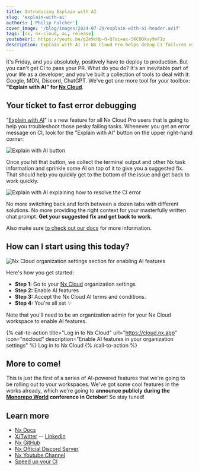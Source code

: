 ```yaml
---
title: Introducing Explain with AI
slug: 'explain-with-ai'
authors: ['Philip Fulcher']
cover_image: '/blog/images/2024-07-29/explain-with-ai-header.avif'
tags: [nx, nx-cloud, ai, release]
youtubeUrl: https://youtu.be/g2m9cHp-O-Q?si=ax-SKCO0Xvy9vFIz
description: Explain with AI in Nx Cloud Pro helps debug CI failures with AI explanations and suggested fixes.
---
```


It's Friday, and you absolutely, positively have to deploy to production. But you can't get CI to pass your PR. What do you do? It's an inevitable part of your life as a developer, and you've built a collection of tools to deal with it: Google, MDN, Discord, ChatGPT. We've got one more tool for your toolbox: **"Explain with AI" for [Nx Cloud](/nx-cloud)**.

## Your ticket to fast error debugging

"[Explain with AI](/ci/features/explain-with-ai)" is a new feature for all Nx Cloud Pro users that is going to help you troubleshoot those pesky failing tasks. Whenever you get an error message on CI, look for the "Explain with AI" button on the upper right-hand corner:

![Explain with AI button](/blog/images/2024-07-29/explain-with-ai-button.avif)

Once you hit that button, we collect the terminal output and other Nx task information and sprinkle some AI on top of it to give you a suggested fix. That should help you quickly get to the bottom of the issue and get back to work quickly.

![Explain with AI explaining how to resolve the CI error](/blog/images/2024-07-29/explain-with-ai-2.avif)

No more switching back and forth between a dozen tabs with different solutions. No more providing the right context for your masterfully written chat prompt. **Get your suggested fix and get back to work.**

Also make sure [to check out our docs](/ci/features/explain-with-ai) for more information.

## How can I start using this today?

![Nx Cloud organization settings section for enabling AI features](/blog/images/2024-07-29/ai-features.avif)

Here's how you get started:

- **Step 1:** Go to your [Nx Cloud](https://cloud.nx.app/) organization settings
- **Step 2:** Enable AI features
- **Step 3:** Accept the Nx Cloud AI terms and conditions.
- **Step 4:** You're all set ✨

Note that you'll need to be an organization admin for your Nx Cloud workspace to enable AI features.

{% call-to-action title="Log in to Nx Cloud" url="https://cloud.nx.app" icon="nxcloud" description="Enable AI features in your organization settings" %}
Log in to Nx Cloud
{% /call-to-action %}

## More to come!

This is just the first of a series of AI-powered features that we're going to be rolling out to your workspaces. We've got some cool features in the works already, which we're going to **announce publicly during the [Monorepo World](https://monorepo.world) conference in October**! So stay tuned!

## Learn more

- [Nx Docs](/getting-started/intro)
- [X/Twitter](https://x.com/nxdevtools) -- [LinkedIn](https://www.linkedin.com/company/nrwl/)
- [Nx GitHub](https://github.com/nrwl/nx)
- [Nx Official Discord Server](https://go.nx.dev/community)
- [Nx Youtube Channel](https://www.youtube.com/@nxdevtools)
- [Speed up your CI](/nx-cloud)
